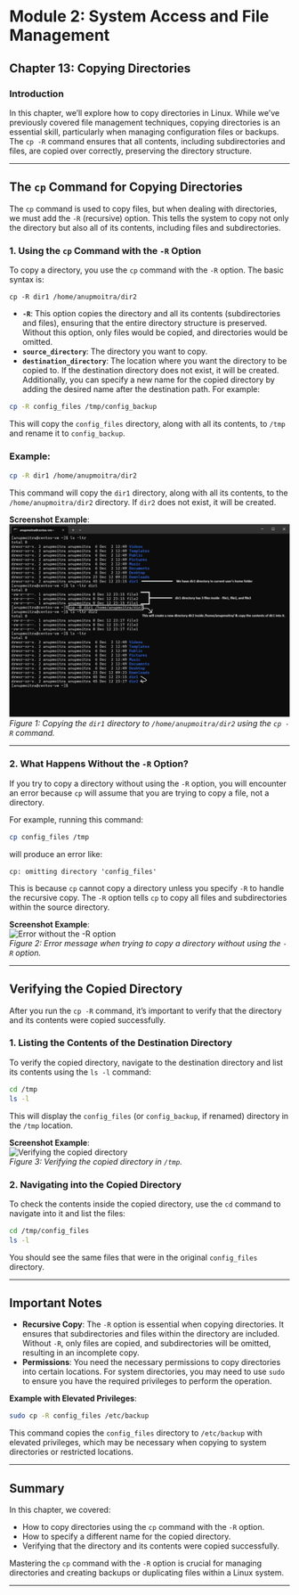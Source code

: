 # **Module 2: System Access and File Management**  
## **Chapter 13: Copying Directories**

### **Introduction**  
In this chapter, we’ll explore how to copy directories in Linux. While we’ve previously covered file management techniques, copying directories is an essential skill, particularly when managing configuration files or backups. The `cp -R` command ensures that all contents, including subdirectories and files, are copied over correctly, preserving the directory structure.

---

## **The `cp` Command for Copying Directories**

The `cp` command is used to copy files, but when dealing with directories, we must add the `-R` (recursive) option. This tells the system to copy not only the directory but also all of its contents, including files and subdirectories.

### 1. **Using the `cp` Command with the `-R` Option**  
To copy a directory, you use the `cp` command with the `-R` option. The basic syntax is:

```
cp -R dir1 /home/anupmoitra/dir2
```

- **`-R`**: This option copies the directory and all its contents (subdirectories and files), ensuring that the entire directory structure is preserved. Without this option, only files would be copied, and directories would be omitted.
- **`source_directory`**: The directory you want to copy.
- **`destination_directory`**: The location where you want the directory to be copied to. If the destination directory does not exist, it will be created. Additionally, you can specify a new name for the copied directory by adding the desired name after the destination path. For example:

```bash
cp -R config_files /tmp/config_backup
```

This will copy the `config_files` directory, along with all its contents, to `/tmp` and rename it to `config_backup`.

### **Example**:  
```bash
cp -R dir1 /home/anupmoitra/dir2
```

This command will copy the `dir1` directory, along with all its contents, to the `/home/anupmoitra/dir2` directory. If `dir2` does not exist, it will be created.

**Screenshot Example**:  
![Copying a directory using the cp command](screenshots/01-cp-copy-directory.png)  
*Figure 1: Copying the `dir1` directory to `/home/anupmoitra/dir2` using the `cp -R` command.*

---

### 2. **What Happens Without the `-R` Option?**  
If you try to copy a directory without using the `-R` option, you will encounter an error because `cp` will assume that you are trying to copy a file, not a directory.

For example, running this command:

```bash
cp config_files /tmp
```

will produce an error like:

```
cp: omitting directory 'config_files'
```

This is because `cp` cannot copy a directory unless you specify `-R` to handle the recursive copy. The `-R` option tells `cp` to copy all files and subdirectories within the source directory.

**Screenshot Example**:  
![Error without the -R option](screenshots/cp-error-without-R.png)  
*Figure 2: Error message when trying to copy a directory without using the `-R` option.*

---

## **Verifying the Copied Directory**

After you run the `cp -R` command, it’s important to verify that the directory and its contents were copied successfully.

### 1. **Listing the Contents of the Destination Directory**  
To verify the copied directory, navigate to the destination directory and list its contents using the `ls -l` command:

```bash
cd /tmp
ls -l
```

This will display the `config_files` (or `config_backup`, if renamed) directory in the `/tmp` location.

**Screenshot Example**:  
![Verifying the copied directory](screenshots/verifying-copied-directory.png)  
*Figure 3: Verifying the copied directory in `/tmp`.*

### 2. **Navigating into the Copied Directory**  
To check the contents inside the copied directory, use the `cd` command to navigate into it and list the files:

```bash
cd /tmp/config_files
ls -l
```

You should see the same files that were in the original `config_files` directory.

---

## **Important Notes**

- **Recursive Copy**: The `-R` option is essential when copying directories. It ensures that subdirectories and files within the directory are included. Without `-R`, only files are copied, and subdirectories will be omitted, resulting in an incomplete copy.
- **Permissions**: You need the necessary permissions to copy directories into certain locations. For system directories, you may need to use `sudo` to ensure you have the required privileges to perform the operation.

**Example with Elevated Privileges**:  
```bash
sudo cp -R config_files /etc/backup
```

This command copies the `config_files` directory to `/etc/backup` with elevated privileges, which may be necessary when copying to system directories or restricted locations.

---

## **Summary**

In this chapter, we covered:  
- How to copy directories using the `cp` command with the `-R` option.  
- How to specify a different name for the copied directory.  
- Verifying that the directory and its contents were copied successfully.

Mastering the `cp` command with the `-R` option is crucial for managing directories and creating backups or duplicating files within a Linux system.

---
